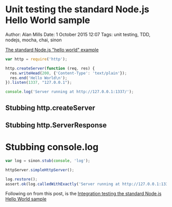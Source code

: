 Unit testing the standard Node.js Hello World sample
====================================================
Author: Alan Mills
Date: 1 October 2015 12:07
Tags: unit testing, TDD, nodejs, mocha, chai, sinon

[The standard Node.js "hello world" example](https://nodejs.org/en/about/)
``` javascript
var http = require('http');

http.createServer(function (req, res) {
  res.writeHead(200, {'Content-Type': 'text/plain'});
  res.end('Hello World\n');
}).listen(1337, "127.0.0.1");

console.log('Server running at http://127.0.0.1:1337/');
```

## Stubbing http.createServer

## Stubbing http.ServerResponse

# Stubbing console.log
``` javascript
var log = sinon.stub(console, 'log');

httpServer.simpleHttpServer();

log.restore();
assert.ok(log.calledWithExactly('Server running at http://127.0.0.1:1337/'));
```

Following on from this post, is the [Integration testing the standard Node.js Hello World sample](./integration-testing-nodejs-hello-world.md)
